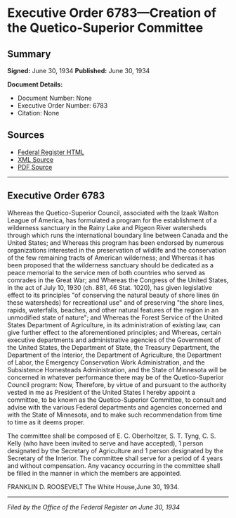 # Executive Order 6783—Creation of the Quetico-Superior Committee

## Summary

**Signed:** June 30, 1934
**Published:** June 30, 1934

**Document Details:**
- Document Number: None
- Executive Order Number: 6783
- Citation: None

## Sources
- [Federal Register HTML](https://www.presidency.ucsb.edu/documents/executive-order-6783-creation-the-quetico-superior-committee)
- [XML Source](None)
- [PDF Source](None)

---

## Executive Order 6783

Whereas the Quetico-Superior Council, associated with the Izaak Walton League of America, has formulated a program for the establishment of a wilderness sanctuary in the Rainy Lake and Pigeon River watersheds through which runs the international boundary line between Canada and the United States; and
Whereas this program has been endorsed by numerous organizations interested in the preservation of wildlife and the conservation of the few remaining tracts of American wilderness; and
Whereas it has been proposed that the wilderness sanctuary should be dedicated as a peace memorial to the service men of both countries who served as comrades in the Great War; and
Whereas the Congress of the United States, in the act of July 10, 1930 (ch. 881, 46 Stat. 1020), has given legislative effect to its principles "of conserving the natural beauty of shore lines (in these watersheds) for recreational use" and of preserving "the shore lines, rapids, waterfalls, beaches, and other natural features of the region in an unmodified state of nature"; and
Whereas the Forest Service of the United States Department of Agriculture, in its administration of existing law, can give further effect to the aforementioned principles; and
Whereas, certain executive departments and administrative agencies of the Government of the United States, the Department of State, the Treasury Department, the Department of the Interior, the Department of Agriculture, the Department of Labor, the Emergency Conservation Work Administration, and the Subsistence Homesteads Administration, and the State of Minnesota will be concerned in whatever performance there may be of the Quetico-Superior Council program:
Now, Therefore, by virtue of and pursuant to the authority vested in me as President of the United States I hereby appoint a committee, to be known as the Quetico-Superior Committee, to consult and advise with the various Federal departments and agencies concerned and with the State of Minnesota, and to make such recommendation from time to time as it deems proper.

The committee shall be composed of E. C. Oberholtzer, S. T. Tyng, C. S. Kelly (who have been invited to serve and have accepted), 1 person designated by the Secretary of Agriculture and 1 person designated by the Secretary of the Interior. The committee shall serve for a period of 4 years and without compensation. Any vacancy occurring in the committee shall be filled in the manner in which the members are appointed.

FRANKLIN D. ROOSEVELT
The White House,June 30, 1934.

---

*Filed by the Office of the Federal Register on June 30, 1934*
